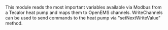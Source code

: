 This module reads the most important variables available via Modbus from a Tecalor heat pump and maps them to OpenEMS channels. 
WriteChannels can be used to send commands to the heat pump via "setNextWriteValue" method.

